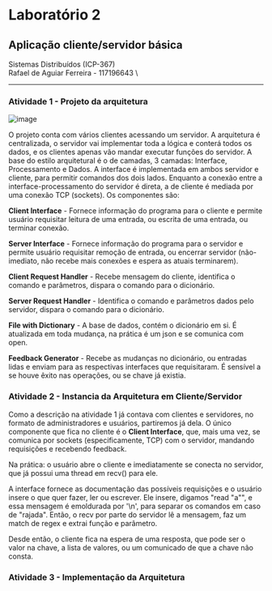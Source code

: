 # **Laboratório 2**
## Aplicação cliente/servidor básica
Sistemas Distribuídos (ICP-367) \
Rafael de Aguiar Ferreira - 117196643 \

___

### **Atividade 1** - Projeto da arquitetura

![image](https://user-images.githubusercontent.com/34279732/236996407-d6d8eaef-e4f4-41e3-8856-3b55fd2b88c2.png)

O projeto conta com vários clientes acessando um servidor. A arquitetura é centralizada, o servidor vai implementar toda a lógica e conterá todos os dados, e os clientes apenas vão mandar executar funções do servidor. A base do estilo arquitetural é o de camadas, 3 camadas: Interface, Processamento e Dados.
A interface é implementada em ambos servidor e cliente, para permitir comandos dos dois lados.
Enquanto a conexão entre a interface-processamento do servidor é direta, a de cliente é mediada por uma conexão TCP (sockets).
Os componentes são: 

**Client Interface** - Fornece informação do programa para o cliente e permite usuário requisitar leitura de uma entrada, ou escrita de uma entrada, ou terminar conexão. 

**Server Interface** - Fornece informação do programa para o servidor e permite usuário requisitar remoção de entrada, ou encerrar servidor (não-imediato, não recebe mais conexões e espera as atuais terminarem).

**Client Request Handler** - Recebe mensagem do cliente, identifica o comando e parâmetros, dispara o comando para o dicionário. 

**Server Request Handler** - Identifica o comando e parâmetros dados pelo servidor, dispara o comando para o dicionário. 

**File with Dictionary** - A base de dados, contém o dicionário em si. É atualizada em toda mudança, na prática é um json e se comunica com open. 

**Feedback Generator** - Recebe as mudanças no dicionário, ou entradas lidas e enviam para as respectivas interfaces que requisitaram. É sensível a se houve êxito nas operações, ou se chave já existia.



### **Atividade 2** - Instancia da Arquitetura em Cliente/Servidor

Como a descrição na atividade 1 já contava com clientes e servidores, no formato de administradores e usuários, partiremos já dela.
O único componente que fica no cliente é o **Client Interface**, que, mais uma vez, se comunica por sockets (especificamente, TCP) com o servidor, mandando requisições e recebendo feedback.

Na prática: o usuário abre o cliente e imediatamente se conecta no servidor, que já possui uma thread em recv() para ele.

A interface fornece as documentação das possíveis requisições e o usuário insere o que quer fazer, ler ou escrever. Ele insere, digamos "read "a"", e essa mensagem é emoldurada por '\n', para separar os comandos em caso de "rajada". Então, o recv por parte do servidor lê a mensagem, faz um match de regex e extrai função e parâmetro.

Desde então, o cliente fica na espera de uma resposta, que pode ser o valor na chave, a lista de valores, ou um comunicado de que a chave não consta.



### **Atividade 3** - Implementação da Arquitetura

